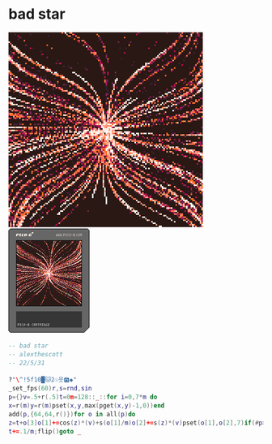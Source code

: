 <h1>bad star</h1>

<img src='bad_star.gif'></img>
<img src='bad_star.png'></img>

``` Lua
-- bad star
-- alexthescott
-- 22/5/31

?"\^!5f10█🐱2☉웃🅾️◆"
_set_fps(60)r,s=rnd,sin
p={}v=.5+r(.5)t=0m=128::_::for i=0,7*m do
x=r(m)y=r(m)pset(x,y,max(pget(x,y)-1,0))end
add(p,{64,64,r()})for o in all(p)do
z=t+o[3]o[1]+=cos(z)*(v)+s(o[1]/m)o[2]+=s(z)*(v)pset(o[1],o[2],7)if(#p>m)del(p,p[1])end
t+=.1/m;flip()goto _
```
